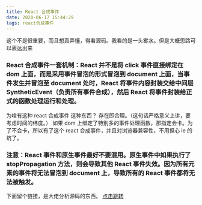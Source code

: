 ```yaml
---
title: React 合成事件
date: 2020-06-17 15:44:29
tags: react合成事件
---
```


这个不是很重要，而且想真弄懂，得看源码。我看的是一头雾水。但是大概思路可以表达出来

### React 合成事件一套机制：React 并不是将 click 事件直接绑定在 dom 上面，而是采用事件冒泡的形式冒泡到 document 上面，当事件发生并冒泡至 document 处时，React 将事件内容封装交给中间层 SyntheticEvent（负责所有事件合成），然后 React 将事件封装给正式的函数处理运行和处理。

为啥有这种 react 合成事件 这种东西？ 存在即合理。（这句话严格意义上讲，要考虑时间的纬度。）
如果 dom 上绑定了特别多的事件处理函数，那指定会卡。为了不会卡，所以有了这个 react 合成事件，并且对浏览器兼容性，不用担心 ie 的坑了。

### 注意：React 事件和原生事件最好不要混用。原生事件中如果执行了 stopPropagation 方法，则会导致其他 React 事件失效。因为所有元素的事件将无法冒泡到 document 上，导致所有的 React 事件都将无法被触发。

下面留个链接，是大佬分析源码的东西。
[点击跳转](https://zhuanlan.zhihu.com/p/25883536)
